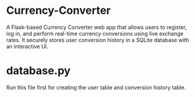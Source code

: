 # Currency-Converter
A Flask-based Currency Converter web app that allows users to register, log in, and perform real-time currency conversions using live exchange rates. It securely stores user conversion history in a SQLite database with an interactive UI.

# database.py
Run this file first for creating the user table and conversion history table.
